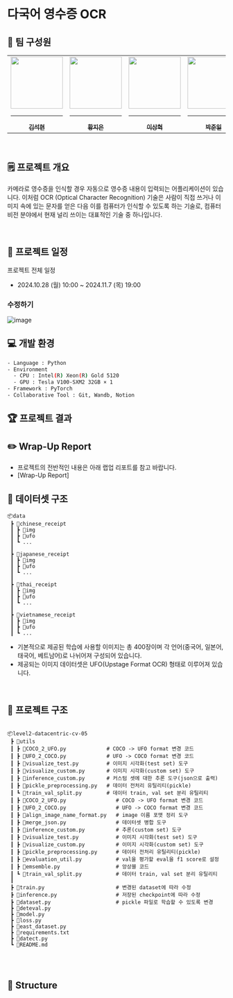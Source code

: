 # 다국어 영수증 OCR

## 🥇 팀 구성원

<div align="center">
<table>
  <tr>
    <td align="center">
      <a href="https://github.com/kimsuckhyun">
        <img src="https://stages.ai/_next/image?url=https%3A%2F%2Faistages-api-public-prod.s3.amazonaws.com%2Fapp%2FUsers%2F00004010%2Fuser_image.png&w=1920&q=75" width="120px" height="120px" alt=""/>
        <hr />
        <sub><b>김석현</b></sub><br />
      </a>
    </td>
    <td align="center">
      <a href="https://github.com/kupulau">
        <img src="https://stages.ai/_next/image?url=https%3A%2F%2Faistages-api-public-prod.s3.amazonaws.com%2Fapp%2FUsers%2F00003808%2Fuser_image.png&w=1920&q=75" width="120px" height="120px" alt=""/>
        <hr />
        <sub><b>황지은</b></sub><br />
      </a>
    </td>
    <td align="center">
      <a href="https://github.com/lexxsh">
        <img src="https://stages.ai/_next/image?url=https%3A%2F%2Faistages-api-public-prod.s3.amazonaws.com%2Fapp%2FUsers%2F00003955%2Fuser_image.png&w=1920&q=75" width="120px" height="120px" alt=""/>
        <hr />
        <sub><b>이상혁</b></sub><br />
      </a>
    </td>
    <td align="center">
      <a href="https://github.com/june21a">
        <img src="https://stages.ai/_next/image?url=https%3A%2F%2Faistages-api-public-prod.s3.amazonaws.com%2Fapp%2FUsers%2F00003793%2Fuser_image.png&w=1920&q=75" width="120px" height="120px" alt=""/>
        <hr />
        <sub><b>박준일</b></sub><br />
      </a>
    </td>
    <td align="center">
      <a href="https://github.com/glasshong">
        <img src="https://stages.ai/_next/image?url=https%3A%2F%2Faistages-api-public-prod.s3.amazonaws.com%2Fapp%2FUsers%2F00004034%2Fuser_image.png&w=1920&q=75" width="120px" height="120px" alt=""/>
        <hr />
        <sub><b>홍유리</b></sub><br />
      </a>
    </td>
  </tr>
</table>
</div>

<br />

## 🗒️ 프로젝트 개요

카메라로 영수증을 인식할 경우 자동으로 영수증 내용이 입력되는 어플리케이션이 있습니다. 이처럼 OCR (Optical Character Recognition) 기술은 사람이 직접 쓰거나 이미지 속에 있는 문자를 얻은 다음 이를 컴퓨터가 인식할 수 있도록 하는 기술로, 컴퓨터 비전 분야에서 현재 널리 쓰이는 대표적인 기술 중 하나입니다.

<br />

## 📅 프로젝트 일정

프로젝트 전체 일정

- 2024.10.28 (월) 10:00 ~ 2024.11.7 (목) 19:00

### 수정하기

![image](https://github.com/user-attachments/assets/5117d3e0-3af3-4f68-b029-8059dbcaa3da)

## 💻 개발 환경

```bash
- Language : Python
- Environment
  - CPU : Intel(R) Xeon(R) Gold 5120
  - GPU : Tesla V100-SXM2 32GB × 1
- Framework : PyTorch
- Collaborative Tool : Git, Wandb, Notion
```

## 🏆 프로젝트 결과

## ✏️ Wrap-Up Report

- 프로젝트의 전반적인 내용은 아래 랩업 리포트를 참고 바랍니다.
- [Wrap-Up Report]

## 📁 데이터셋 구조

```
📦data
 ┣ 📂chinese_receipt
 ┃ ┣ 📂img
 ┃ ┣ 📂ufo
 ┃ ┗ ...
 ┃
 ┣ 📂japanese_receipt
 ┃ ┣ 📂img
 ┃ ┣ 📂ufo
 ┃ ┗ ...
 ┃
 ┣ 📂thai_receipt
 ┃ ┣ 📂img
 ┃ ┣ 📂ufo
 ┃ ┗ ...
 ┃
 ┣ 📂vietnamese_receipt
 ┃ ┣ 📂img
 ┃ ┣ 📂ufo
 ┃ ┗ ...
```

- 기본적으로 제공된 학습에 사용할 이미지는 총 400장이며 각 언어(중국어, 일본어, 태국어, 베트남어)로 나뉘어져 구성되어 있습니다.
- 제공되는 이미지 데이터셋은 UFO(Upstage Format OCR) 형태로 이루어져 있습니다.

<br />

## 📁 프로젝트 구조

```

📦level2-datacentric-cv-05
 ┣ 📂utils
 ┃ ┣ 📜COCO_2_UFO.py             # COCO -> UFO format 변경 코드
 ┃ ┣ 📜UFO_2_COCO.py             # UFO -> COCO format 변경 코드
 ┃ ┣ 📜visualize_test.py         # 이미지 시각화(test set) 도구
 ┃ ┣ 📜visualize_custom.py       # 이미지 시각화(custom set) 도구
 ┃ ┣ 📜inference_custom.py       # 커스텀 셋에 대한 추론 도구(json으로 출력)
 ┃ ┣ 📜pickle_preprocessing.py   # 데이터 전처리 유틸리티(pickle)
 ┃ ┗ 📜train_val_split.py        # 데이터 train, val set 분리 유틸리티
 ┃ ┣ 📜COCO_2_UFO.py                # COCO -> UFO format 변경 코드
 ┃ ┣ 📜UFO_2_COCO.py                # UFO -> COCO format 변경 코드
 ┃ ┣ 📜align_image_name_format.py   # image 이름 포맷 정리 도구
 ┃ ┣ 📜merge_json.py                # 데이터셋 병합 도구
 ┃ ┣ 📜inference_custom.py          # 추론(custom set) 도구
 ┃ ┣ 📜visualize_test.py            # 이미지 시각화(test set) 도구
 ┃ ┣ 📜visualize_custom.py          # 이미지 시각화(custom set) 도구
 ┃ ┣ 📜pickle_preprocessing.py      # 데이터 전처리 유틸리티(pickle)
 ┃ ┣ 📜evaluation_util.py           # val을 평가할 eval을 f1 score로 설정
 ┃ ┣ 📜emsemble.py                  # 앙상블 코드
 ┃ ┗ 📜train_val_split.py           # 데이터 train, val set 분리 유틸리티
 ┃
 ┣ 📜train.py                       # 변경된 dataset에 따라 수정
 ┣ 📜inference.py                   # 저장된 checkpoint에 따라 수정
 ┣ 📜dataset.py                     # pickle 파일로 학습할 수 있도록 변경
 ┣ 📜deteval.py
 ┣ 📜model.py
 ┣ 📜loss.py
 ┣ 📜east_dataset.py
 ┣ 📜requirements.txt
 ┣ 📜datect.py
 ┗ 📜README.md


```

<br />

## 🧱 Structure

</details>

<br />
